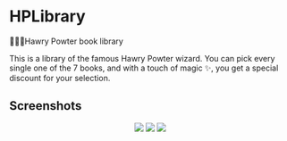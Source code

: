# HPLibrary
🧙🏻‍♂️Hawry Powter book library

This is a library of the famous Hawry Powter wizard. You can pick every single one of the 7 books, and with a touch of magic ✨, you get a special discount for your selection.

## Screenshots 

<p align="center"> 
  <img src="https://imgur.com/97L7e2O.png">
  <img src="https://imgur.com/kLAfIg1.png">
  <img src="https://imgur.com/i6SbEvi.png">
</p>


